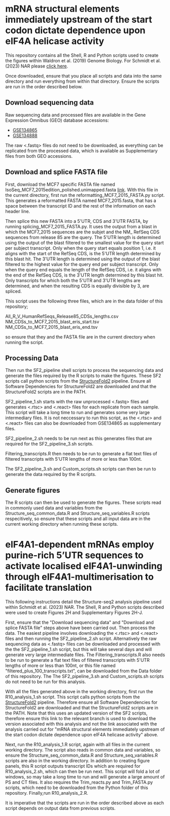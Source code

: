 # mRNA structural elements immediately upstream of the start codon dictate dependence upon eIF4A helicase activity

This repository contains all the Shell, R and Python scripts used to create the figures within Waldron et al. (2019) Genome Biology.
For Schmidt et al. (2023) NAR please
[click here](https://github.com/Bushell-lab/Structure-seq2-with-hippuristanol-treatment-in-MCF7-cells#eIF4A1-dependent-mRNAs-employ-purine-rich-5’UTR-sequences-to-activate-localised-eIF4A1-unwinding-through-eIF4A1-multimerisation-to-facilitate-translation).

Once downloaded, ensure that you place all scripts and data into the same directory and run everything from within that directory. Ensure the scripts are run in the order described below.

## Download sequencing data
Raw sequencing data and processed files are available in the Gene Expression Omnibus (GEO) database accessions:
* [GSE134865](https://www.ncbi.nlm.nih.gov/geo/query/acc.cgi?acc=GSE134865)
* [GSE134888](https://www.ncbi.nlm.nih.gov/geo/query/acc.cgi?acc=GSE134888)

The raw <.fastq> files do not need to be downloaded, as everything can be replicated from the processed data, which is available as Supplementary files from both GEO accessions.

## Download and splice FASTA file
First, download the MCF7 specific FASTA file named IsoSeq_MCF7_2015edition_polished.unimapped.fasta 
[link](http://datasets.pacb.com.s3.amazonaws.com/2015/IsoSeqHumanMCF7Transcriptome/list.html). 
With this file in the current directory, first run the reformatting_MCF7_2015_FASTA.py script. 
This generates a reformatted FASTA named MCF7_2015.fasta, that has a space between the transcript ID 
and the rest of the information on each header line.

Then splice this new FASTA into a 5'UTR, CDS and 3'UTR FASTA, by running splicing_MCF7_2015_FASTA.py. 
It uses the output from a blast in which the MCF7_2015 sequences are the subjet and the NM_ RefSeq CDS 
sequences from release 85 are the query. The 5'UTR length is determined using the output of the blast 
filtered to the smallest value for the query start per subject transcript. Only when the query start equals 
position 1, i.e. it aligns with the start of the RefSeq CDS, is the 5'UTR length determined by this blast hit. 
The 3'UTR length is determined using the output of the blast filtered to the highest value for the query end per 
subject transcript. Only when the query end equals the length of the RefSeq CDS, i.e. it aligns with the end of the 
RefSeq CDS, is the 3'UTR length determined by this blast hit. Only transcripts for which both the 5'UTR and 
3'UTR lengths are determined, and when the resulting CDS is equally divisible by 3, are spliced.

This script uses the following three files, which are in the data folder of this repository;

All_R_V_HumanRefSeqs_Release85_CDSs_lengths.csv
NM_CDSs_to_MCF7_2015_blast_eris_start.tsv
NM_CDSs_to_MCF7_2015_blast_eris_end.tsv

so ensure that they and the FASTA file are in the current directory when running the script.

## Processing Data
Then run the SF2_pipeline shell scripts to process the sequencing data and generate the files required by the R scripts to make the figures.
These SF2 scripts call python scripts from the [StructureFold2](https://github.com/Bushell-lab/StructureFold2) pipeline.
Ensure all Software Dependencies for StructureFold2 are downloaded and that the StructureFold2 scripts are in the PATH.

SF2_pipeline_1.sh starts with the raw unprocessed <.fastq> files and generates <.rtsc> and <.react> files for each replicate from each sample. 
This script will take a long time to run and generates some very large intermediary files. It is not neccessary to run this script, as the <.rtsc> 
and <.react> files can also be downloaded from GSE134865 as supplementary files.

SF2_pipeline_2.sh needs to be run next as this generates files that are required for the SF2_pipeline_3.sh scripts.

Filtering_transcripts.R then needs to be run to generate a flat text files of filtered transcripts with 5'UTR lengths of more or less than 100nt.

The SF2_pipeline_3.sh and Custom_scripts.sh scripts can then be run to generate the data required by the R scripts.

## Generate figures
The R scripts can then be used to generate the figures. These scripts read in commonly used data and variables from the 
Structure_seq_common_data.R and Structure_seq_variables.R scripts respecitively, so ensure that these scripts and all input data 
are in the current working directory when running these scripts.

# eIF4A1-dependent mRNAs employ purine-rich 5’UTR sequences to activate localised eIF4A1-unwinding through eIF4A1-multimerisation to facilitate translation
This following instructions detail the Structure-seq2 analysis pipeline used within Schmidt et al. (2023) NAR.
The Shell, R and Python scripts described were used to create Figures 2H and Supplementary Figures 2H-J.

First, ensure that the "Download sequencing data" and "Download and splice FASTA file" steps above have been carried out.
Then process the data. The easiest pipeline involves downloading the <.rtsc> and <.react> files and then running the SF2_pipeline_2.sh script. Alternatively the raw sequencing data as <.fastq> files can be downloaded and processed with the the SF2_pipeline_1.sh script, but this will take several days and will generate very large intermediate files. The Filtering_transcripts.R also needs to be run to generate a flat text files of filtered transcripts with 5'UTR lengths of more or less than 100nt, or this file named "filtered_plus_100_transcripts.txt", can be downloaded from the Data folder of this repository. The The SF2_pipeline_3.sh and Custom_scripts.sh scripts do not need to be run for this analysis.

With all the files generated above in the working directory, first run the R10_analysis_1.sh script. This script calls python scripts from the [StructureFold2](https://github.com/StructureFold2/StructureFold2) pipeline. Therefore ensure all Software Dependencies for StructureFold2 are downloaded and that the StructureFold2 scripts are in the PATH. Note that this uses an updated version of the SF2 scripts, therefore ensure this link to the relevant branch is used to download the version associated with this analysis and not the link associated with the analysis carried out for "mRNA structural elements immediately upstream of the start codon dictate dependence upon eIF4A helicase activity" above.

Next, run the R10_analysis_1.R script, again with all files in the current working directory. The script also reads in common data and variables, so ensure the Structure_seq_common_data.R and Structure_seq_variables.R scripts are also in the working directory. In addition to creating figure panels, this R script outputs transcript IDs which are required for R10_analysis_2.sh, which can then be run next. This script will fold a lot of windows, so may take a long time to run and will generate a large amount of PS and CT files. It also requires the Trim_reacts.py and Trim_FASTA.py scripts, which need to be downloaded from the Python folder of this repository. Finally,run R10_analysis_2.R.

It is imperative that the scripts are run in the order described above as each script depends on output data from previous scripts.
